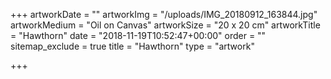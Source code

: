 +++
artworkDate = ""
artworkImg = "/uploads/IMG_20180912_163844.jpg"
artworkMedium = "Oil on Canvas"
artworkSize = "20 x 20 cm"
artworkTitle = "Hawthorn"
date = "2018-11-19T10:52:47+00:00"
order = ""
sitemap_exclude = true
title = "Hawthorn"
type = "artwork"

+++
